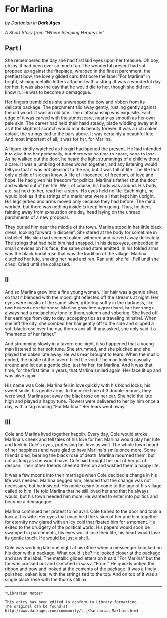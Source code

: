 # For Marlina

_by Dartanian in **Dark Ages**_

_A Short Story from "Where Sleeping Heroes Lie"_

## Part I

She remembered the day she had first laid eyes upon her treasure. Oh boy, oh
joy, it had been ever so much fun. The wonderful present had sat propped up
against the fireplace, wrapped in the finest parchment, the prettiest bow, the
lovely gilded card that bore the label "For Marlina" in bright, shining
metallic letters attached with a string. It was a wonderful day for her. It was
also the day that he would die to her, though she did not know it. He was to
become a demagogue.

Her fingers trembled as she unwrapped the bow and ribbon from its delicate
package. The parchment slid away gently, rustling gently against the old wood.
It was an old lute. The craftsmanship was exquisite. Each edge of it was carved
with the utmost care, nearly as smooth as her own pale skin. The carver had
held their hand steady, blade widdling away at it as if the slightest scratch
would mar its beauty forever. It was a rich oaken colour, the strings tied to
the bars above. It was certainly a beautiful lute. And most important of all,
it was for her, for Marlina.

A figure kindly watched as his girl had opened the present. He had intended it
to give it to her personally, but there was no time to spare, none to lose. As
he walked out the door, he heard the light strummings of a child without a
care. It was a jumbling of tunes woven together, and any listening would tell
you that it was not pleasant to the ear, but it was full of life. The life that
only a child of six can know. A life of innocence, of freedom, of love and
hope. He had given his freedom for politics. Marlina's father shut the door and
walked out of her life. Well, of course, his body was around. His body ate, sat
next to her, read her a story. His eyes held no life. Each night, he would look
as if the strings of a marionette were all that kept him upright. His legs
jerked and arms moved only because they had before. The mind worked, but there
was nothing inside to keep him going. Thus, he died, fainting away from
exhaustion one day, head laying on the unread parchments of a new proposal.

They buried him near the middle of the town. Marlina stood in her little black
dress, looking forward in disbelief. She stared at the body for sometime in
disbelief. His skin had seemed oaken, withered and carved away delicately. The
strings that had held him had snapped. In his deep eyes, embedded in small
crevices on his face, the same dead stare emitted. In his folded arms was the
black burial rose that was the tradition of the village. Marlina clutched her
lute, shaking her head and ran. Ran until she fell. Fell until she cried. Cried
until she collapsed.

## II

And so Marlina grew into a fine young woman. Her hair was a gentle silver, so
that it blended with the moonlight reflected off the streams at night. Her eyes
were masks of the same silver, glittering softly in the darkness, like two
beacons on the shore. Marlina grew into a great bard, but her songs always had
a melancholy tone to them, solemn and sobering. She lived off her earnings from
day to day, accepting tips as a traveling minstrel. When she left the city, she
combed her hair gently off to the side and slipped a soft black rose over the
ear, thorns and all. If any asked, she only said it a "memento of her father."

And strumming slowly in a tavern one night, it so happened that a young man
listened to her soft tune. She strummed, and she plucked and she played the
oaken lute away. He was near brought to tears. When the music ended, the bustle
of the tavern filled the void. The man looked casually around and let out a
gentle clap, just for her, for Marlina. And it was that time, for the first
time in years, that Marlina smiled again. Her face lit up and was alive again.

His name was Cole. Marlina fell in love quickly with his blond locks, his sweet
smile, his gentle arms. In the mere time of 3 double-moons, they were wed.
Marlina put away the black rose on her ear. She held the lute high and played a
happy tune. Flowers were delivered to her by him once a day, with a tag reading
"For Marlina." Her tears went away.

## III

Cole and Marlina lived together happily. Every day, Cole would stroke Marlina's
cheek and tell tales of his love for her. Marlina would play her lute and look
in Cole's eyes, professing her love as well. The whole town heard of her
happiness and were glad to have Marlina's smile once more. Some friends died,
bearing the black rose of death. Marlina mourned them, but not as long as she
would have. Cole had brought her out of her pit of despair. Their other friends
cheered them on and wished them a happy life.

It was a few moons into their marriage when Cole decided a change in his life
was needed. Marlina begged him, pleaded that the change was not necessary, but
he insisted. His noble desire to come to the age of his village called to him.
He told Marlina that he still loved her and that he always would, but his town
needed him more. He wanted to enter into politics and become a demagogue.

Marlina continued her protest to no avail. Cole turned to the door and took a
look at his wife. Her eyes that once held the vision of her and him together
for eternity now glared with an icy cold that fixated him for a moment. He
exited to the drudgery of the political world. His papers would soon be swamped
in parchments, his eyes would lose their life, his heart would lose its gentle
touch. He would be just a shell.

Cole was working late one night at his office when a messenger knocked on his
door with a package. What could it be? He looked closer at the package and saw
the label. The metallic gilded letters on it said "For Marlina" but the for was
crossed out and sketched in was a "From." He quickly untied the ribbon and bow
and looked at the contents of the package. It was a finely polished, oaken
lute, with the strings tied to the top. And on top of it was a single black
rose with the thorns still on.

***

```
*Librarian Notes*

This entry has been edited to conform to Library formatting.
The original can be found at http://www.darkages.com/community/lit/Dartanian_Marlina.html .
```

